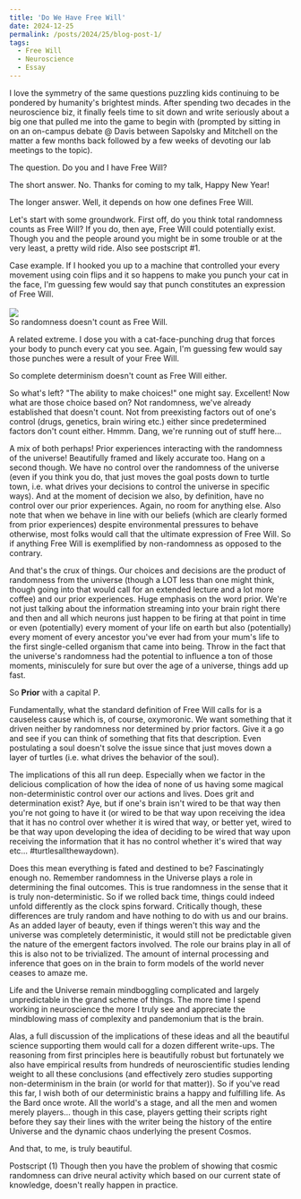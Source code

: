 ```yaml
---
title: 'Do We Have Free Will'
date: 2024-12-25
permalink: /posts/2024/25/blog-post-1/
tags:
  - Free Will
  - Neuroscience
  - Essay
---
```

I love the symmetry of the same questions puzzling kids continuing to be pondered by humanity's brightest minds. After spending two decades in the neuroscience biz, it finally feels time to sit down and write seriously about a big one that pulled me into the game to begin with (prompted by sitting in on an on-campus debate @ Davis between Sapolsky and Mitchell on the matter a few months back followed by a few weeks of devoting our lab meetings to the topic).

The question. Do you and I have Free Will?

The short answer. No. Thanks for coming to my talk, Happy New Year!

The longer answer. Well, it depends on how one defines Free Will. 

Let's start with some groundwork. First off, do you think total randomness counts as Free Will? If you do, then aye, Free Will could potentially exist. Though you and the people around you might be in some trouble or at the very least, a pretty wild ride. Also see postscript #1.

Case example. If I hooked you up to a machine that controlled your every movement using coin flips and it so happens to make you punch your cat in the face, I'm guessing few would say that punch constitutes an expression of Free Will. 
<br/><br/>
<img src='/images/robotpunch.webp'>
<br/>
So randomness doesn't count as Free Will.

A related extreme. I dose you with a cat-face-punching drug that forces your body to punch every cat you see. Again, I'm guessing few would say those punches were a result of your Free Will.

So complete determinism doesn't count as Free Will either.

So what's left? "The ability to make choices!" one might say. Excellent! Now what are those choice based on? Not randomness, we've already established that doesn't count. Not from preexisting factors out of one's control (drugs, genetics, brain wiring etc.) either since predetermined factors don't count either. Hmmm. Dang, we're running out of stuff here... 

A mix of both perhaps! Prior experiences interacting with the randomness of the universe! Beautifully framed and likely accurate too. Hang on a second though. We have no control over the randomness of the universe (even if you think you do, that just moves the goal posts down to turtle town, i.e. what drives your decisions to control the universe in specific ways). And at the moment of decision we also, by definition, have no control over our prior experiences. Again, no room for anything else. Also note that when we behave in line with our beliefs (which are clearly formed from prior experiences) despite environmental pressures to behave otherwise, most folks would call that the ultimate expression of Free Will. So if anything Free Will is exemplified by non-randomness as opposed to the contrary.

And that's the crux of things. Our choices and decisions are the product of randomness from the universe (though a LOT less than one might think, though going into that would call for an extended lecture and a lot more coffee) and our prior experiences. Huge emphasis on the word prior. We're not just talking about the information streaming into your brain right there and then and all which neurons just happen to be firing at that point in time or even (potentially) every moment of your life on earth but also (potentially) every moment of every ancestor you've ever had from your mum's life to the first single-celled organism that came into being. Throw in the fact that the universe's randomness had the potential to influence a ton of those moments, minisculely for sure but over the age of a universe, things add up fast.

So **Prior** with a capital P. 

Fundamentally, what the standard definition of Free Will calls for is a causeless cause which is, of course, oxymoronic. We want something that it driven neither by randomness nor determined by prior factors. Give it a go and see if you can think of something that fits that description. Even postulating a soul doesn't solve the issue since that just moves down a layer of turtles (i.e. what drives the behavior of the soul).

The implications of this all run deep. Especially when we factor in the delicious complication of how the idea of none of us having some magical non-deterministic control over our actions and lives. Does grit and determination exist? Aye, but if one's brain isn't wired to be that way then you're not going to have it (or wired to be that way upon receiving the idea that it has no control over whether it is wired that way, or better yet, wired to be that way upon developing the idea of deciding to be wired that way upon receiving the information that it has no control whether it's wired that way etc… #turtlesallthewaydown).

Does this mean everything is fated and destined to be? Fascinatingly enough no. Remember randomness in the Universe plays a role in determining the final outcomes. This is true randomness in the sense that it is truly non-deterministic. So if we rolled back time, things could indeed unfold differently as the clock spins forward. Critically though, these differences are truly random and have nothing to do with us and our brains. As an added layer of beauty, even if things weren't this way and the universe was completely deterministic, it would still not be predictable given the nature of the emergent factors involved. The role our brains play in all of this is also not to be trivialized. The amount of internal processing and inference that goes on in the brain to form models of the world never ceases to amaze me.

Life and the Universe remain mindboggling complicated and largely unpredictable in the grand scheme of things. The more time I spend working in neuroscience the more I truly see and appreciate the mindblowing mass of complexity and pandemonium that is the brain. 

Alas, a full discussion of the implications of these ideas and all the beautiful science supporting them would call for a dozen different write-ups. The reasoning from first principles here is beautifully robust but fortunately we also have empirical results from hundreds of neuroscientific studies lending weight to all these conclusions (and effectively zero studies supporting non-determinism in the brain (or world for that matter)). So if you've read this far, I wish both of our deterministic brains a happy and fulfilling life. As the Bard once wrote. All the world's a stage, and all the men and women merely players… though in this case, players getting their scripts right before they say their lines with the writer being the history of the entire Universe and the dynamic chaos underlying the present Cosmos.

And that, to me, is truly beautiful.

Postscript
(1) Though then you have the problem of showing that cosmic randomness can drive neural activity which based on our current state of knowledge, doesn't really happen in practice.

